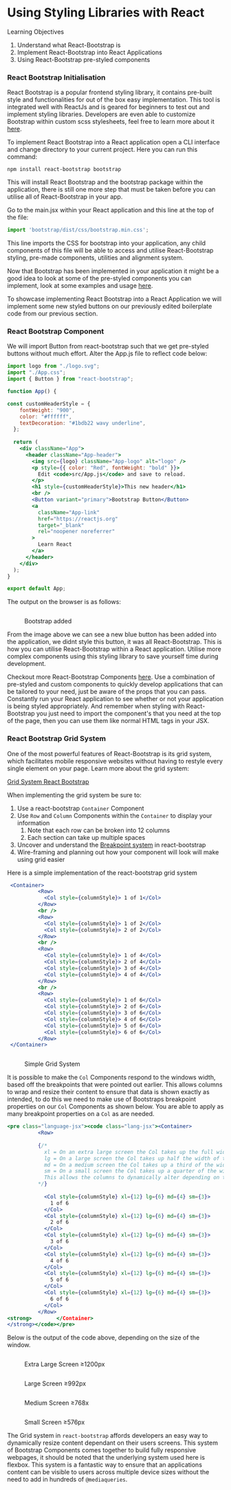 # Using Styling Libraries with React

Learning Objectives

1. Understand what React-Bootstrap is
2. Implement React-Bootstrap into React Applications
3. Using React-Bootstrap pre-styled components

### React Bootstrap Initialisation

React Bootstrap is a popular frontend styling library, it contains pre-built style and functionalities for out of the box easy implementation. This tool is integrated well with ReactJs and is geared for beginners to test out and implement styling libraries. Developers are even able to customize Bootstrap within custom scss stylesheets, feel free to learn more about it <a href="https://react-bootstrap.github.io/docs/getting-started/introduction" target="_blank">here</a>.

To implement React Bootstrap into a React application open a CLI interface and change directory to your current project. Here you can run this command:

```
npm install react-bootstrap bootstrap
```

This will install React Bootstrap and the bootstrap package within the application, there is still one more step that must be taken before you can utilise all of React-Bootstrap in your app.

Go to the main.jsx within your React application and this line at the top of the file:

```jsx
import 'bootstrap/dist/css/bootstrap.min.css';
```

This line imports the CSS for bootstrap into your application, any child components of this file will be able to access and utilise React-Bootstrap styling, pre-made components, utilities and alignment system.

Now that Bootstrap has been implemented in your application it might be a good idea to look at some of the pre-styled components you can implement, look at some examples and usage <a href="https://react-bootstrap.github.io/docs/components/accordion" target="_blank">here</a>.

To showcase implementing React Bootstrap into a React Application we will implement some new styled buttons on our previously edited boilerplate code from our previous section.

### React Bootstrap Component

We will import Button from react-bootstrap such that we get pre-styled buttons without much effort. Alter the App.js file to reflect code below:

```jsx
import logo from "./logo.svg";
import "./App.css";
import { Button } from "react-bootstrap";

function App() {

const customHeaderStyle = {
    fontWeight: "900",
    color: "#ffffff",
    textDecoration: "#1bdb22 wavy underline",
  };
  
  return (
    <div className="App">
      <header className="App-header">
        <img src={logo} className="App-logo" alt="logo" />
        <p style={{ color: "Red", fontWeight: "bold" }}>
          Edit <code>src/App.js</code> and save to reload.
        </p>
        <h1 style={customHeaderStyle}>This new header</h1>
        <br />
        <Button variant="primary">Bootstrap Button</Button>
        <a
          className="App-link"
          href="https://reactjs.org"
          target="_blank"
          rel="noopener noreferrer"
        >
          Learn React
        </a>
      </header>
    </div>
  );
}

export default App;
```

The output on the browser is as follows:

<figure><img src="../assets/blue-button.png" alt=""><figcaption><p>Bootstrap added</p></figcaption></figure>

From the image above we can see a new blue button has been added into the application, we didnt style this button, it was all React-Bootstrap. This is how you can utilise React-Bootstrap within a React application. Utilise more complex components using this styling library to save yourself time during development.

Checkout more React-Bootstrap Components <a href="https://react-bootstrap.netlify.app/docs/components/accordion" target="_blank">here</a>. Use a combination of pre-styled and custom components to quickly develop applications that can be tailored to your need, just be aware of the props that you can pass. Constantly run your React application to see whether or not your application is being styled appropriately. And remember when styling with React-Bootstrap you just need to import the component's that you need at the top of the page, then you can use them like normal HTML tags in your JSX.

### React Bootstrap Grid System

One of the most powerful features of React-Bootstrap is its grid system, which facilitates mobile responsive websites without having to restyle every single element on your page. Learn more about the grid system:

<a href="https://react-bootstrap.netlify.app/docs/layout/grid/" target="_blank">Grid System React Bootstrap</a>

When implementing the grid system be sure to:

1. Use a react-bootstrap `Container` Component
2. Use `Row` and `Column` Components within the `Container` to display your information
   1. Note that each row can be broken into 12 columns
   2. Each section can take up multiple spaces
3. Uncover and understand the <a href="https://react-bootstrap.netlify.app/docs/layout/breakpoints" target="_blank">Breakpoint system</a> in react-bootstrap
4. Wire-framing and planning out how your component will look will make using grid easier

Here is a simple implementation of the react-bootstrap grid system

```jsx
 <Container>
          <Row>
            <Col style={columnStyle}> 1 of 1</Col>
          </Row>
          <br />
          <Row>
            <Col style={columnStyle}> 1 of 2</Col>
            <Col style={columnStyle}> 2 of 2</Col>
          </Row>
          <br />
          <Row>
            <Col style={columnStyle}> 1 of 4</Col>
            <Col style={columnStyle}> 2 of 4</Col>
            <Col style={columnStyle}> 3 of 4</Col>
            <Col style={columnStyle}> 4 of 4</Col>
          </Row>
          <br />
          <Row>
            <Col style={columnStyle}> 1 of 6</Col>
            <Col style={columnStyle}> 2 of 6</Col>
            <Col style={columnStyle}> 3 of 6</Col>
            <Col style={columnStyle}> 4 of 6</Col>
            <Col style={columnStyle}> 5 of 6</Col>
            <Col style={columnStyle}> 6 of 6</Col>
          </Row>
 </Container>
```

<figure><img src="../assets/grid-1.png" alt=""><figcaption><p>Simple Grid System</p></figcaption></figure>

It is possible to make the `Col` Components respond to the windows width, based off the breakpoints that were pointed out earlier. This allows columns to wrap and resize their content to ensure that data is shown exactly as intended, to do this we need to make use of Bootstraps breakpoint properties on our `Col` Components as shown below. You are able to apply as many breakpoint properties on a `Col` as are needed.

```jsx
<pre class="language-jsx"><code class="lang-jsx"><Container>
          <Row>
          
          {/* 
            xl = On an extra large screen the Col takes up the full width of the Container
            lg = On a large screen the Col takes up half the width of the Container
            md = On a medium screen the Col takes up a third of the width of the Container
            sm = On a small screen the Col takes up a quarter of the width of the Container
            This allows the columns to dynamically alter depending on the window size that the user is using. 
          */}
            
            <Col style={columnStyle} xl={12} lg={6} md={4} sm={3}>
              1 of 6
            </Col>
            <Col style={columnStyle} xl={12} lg={6} md={4} sm={3}>
              2 of 6
            </Col>
            <Col style={columnStyle} xl={12} lg={6} md={4} sm={3}>
              3 of 6
            </Col>
            <Col style={columnStyle} xl={12} lg={6} md={4} sm={3}>
              4 of 6
            </Col>
            <Col style={columnStyle} xl={12} lg={6} md={4} sm={3}>
              5 of 6
            </Col>
            <Col style={columnStyle} xl={12} lg={6} md={4} sm={3}>
              6 of 6
            </Col>
          </Row>
<strong>        </Container>
</strong></code></pre>
```

Below is the output of the code above, depending on the size of the window.

<figure><img src="../assets/xl-screen.png" alt=""><figcaption><p>Extra Large Screen ≥1200px</p></figcaption></figure>

<figure><img src="../assets/lg-screen.png" alt=""><figcaption><p>Large Screen ≥992px</p></figcaption></figure>

<figure><img src="../assets/md-screen.png" alt=""><figcaption><p>Medium Screen ≥768x</p></figcaption></figure>

<figure><img src="../assets/sm-screen.png" alt=""><figcaption><p>Small Screen ≥576px</p></figcaption></figure>

The Grid system in `react-bootstrap` affords developers an easy way to dynamically resize content dependant on their users screens. This system of Bootstrap Components comes together to build fully responsive webpages, it should be noted that the underlying system used here is flexbox. This system is a fantastic way to ensure that an applications content can be visible to users across multiple device sizes without the need to add in hundreds of `@mediaqueries`.



